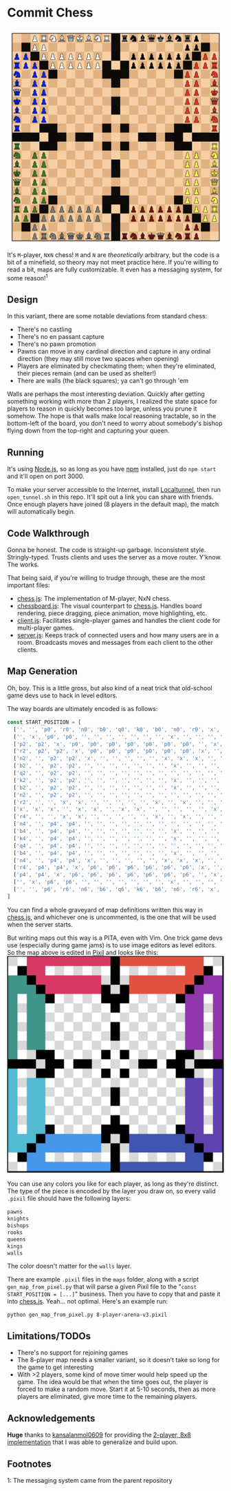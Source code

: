 # Commit Chess
![](./example.png)

It's `M`-player, `N`x`N` chess!  `M` and `N` are _theoretically_ arbitrary, but the code is a bit of a minefield, so theory may not meet practice here.  If you're willing to read a bit, maps are fully customizable.  It even has a messaging system, for some reason!<sup>1</sup>

## Design
In this variant, there are some notable deviations from standard chess:
- There's no castling
- There's no en passant capture
- There's no pawn promotion
- Pawns can move in any cardinal direction and capture in any ordinal direction (they may still move two spaces when opening)
- Players are eliminated by checkmating them; when they're eliminated, their pieces remain (and can be used as shelter!)
- There are walls (the black squares); ya can't go through 'em

Walls are perhaps the most interesting deviation.
Quickly after getting something working with more than 2 players, I realized the state space for players to reason in quickly becomes too large, unless you prune it somehow.  The hope is that walls make local reasoning tractable, so in the bottom-left of the board, you don't need to worry about somebody's bishop flying down from the top-right and capturing your queen.

## Running
It's using [Node.js](https://nodejs.org/en/), so as long as you have [npm](https://www.npmjs.com/get-npm) installed,
just do `npm start` and it'll open on port 3000.

To make your server accessible to the Internet,
install [Localtunnel](https://localtunnel.github.io/www/),
then run `open_tunnel.sh` in this repo.  It'll spit out a link you can share with friends.  Once enough players have joined (8 players in the default map), the match will automatically begin.

## Code Walkthrough
Gonna be honest.  The code is straight-up garbage.  Inconsistent style.  Stringly-typed.  Trusts clients and uses the server as a move router.  Y'know.  The works.

That being said, if you're willing to trudge through, these are the most important files:
- [chess.js](./node_modules/chess.js/chess.js): The implementation of M-player, NxN chess.
- [chessboard.js](./public/js/chessboard.js): The visual counterpart to [chess.js](./node_modules/chess.js/chess.js). Handles board rendering, piece dragging, piece animation, move highlighting, etc.
- [client.js](./public/js/client.js): Facilitates single-player games and handles the client code for multi-player games.
- [server.js](./src/server.js): Keeps track of connected users and how many users are in a room.  Broadcasts moves and messages from each client to the other clients.

## Map Generation
Oh, boy.  This is a little gross, but also kind of a neat trick that old-school game devs use to hack in level editors.

The way boards are ultimately encoded is as follows:
```javascript
const START_POSITION = [
  ['', '', 'p0', 'r0', 'n0', 'b0', 'q0', 'k0', 'b0', 'n0', 'r0', 'x', 'r1', 'n1', 'b1', 'q1', 'k1', 'b1', 'n1', 'r1', 'p1', '', ''],
  ['', 'x', 'p0', 'p0', '', '', '', '', '', '', '', 'x', '', '', '', '', '', '', '', 'p1', 'p1', 'x', ''],
  ['p2', 'p2', 'x', 'p0', 'p0', 'p0', 'p0', 'p0', 'p0', 'p0', '', 'x', '', 'p1', 'p1', 'p1', 'p1', 'p1', 'p1', 'p1', 'x', 'p3', 'p3'],
  ['r2', 'p2', 'p2', 'x', 'p0', 'p0', 'p0', 'p0', 'p0', 'p0', 'x', '', 'x', 'p1', 'p1', 'p1', 'p1', 'p1', 'p1', 'x', 'p3', 'p3', 'r3'],
  ['n2', '', 'p2', 'p2', 'x', '', '', '', '', '', 'x', 'x', 'x', '', '', '', '', '', 'x', 'p3', 'p3', '', 'n3'],
  ['b2', '', 'p2', 'p2', '', '', '', '', '', '', '', 'x', '', '', '', '', '', '', '', 'p3', 'p3', '', 'b3'],
  ['q2', '', 'p2', 'p2', '', '', '', '', '', '', '', '', '', '', '', '', '', '', '', 'p3', 'p3', '', 'k3'],
  ['k2', '', 'p2', 'p2', '', '', '', '', '', '', '', 'x', '', '', '', '', '', '', '', 'p3', 'p3', '', 'q3'],
  ['b2', '', 'p2', 'p2', '', '', '', '', '', '', '', 'x', '', '', '', '', '', '', '', 'p3', 'p3', '', 'b3'],
  ['n2', '', 'p2', 'p2', '', '', '', '', '', '', '', '', '', '', '', '', '', '', '', 'p3', 'p3', '', 'n3'],
  ['r2', '', '', 'x', 'x', '', '', '', '', '', 'x', '', 'x', '', '', '', '', '', 'x', 'x', '', '', 'r3'],
  ['x', 'x', 'x', '', 'x', 'x', '', 'x', 'x', '', '', '', '', '', 'x', 'x', '', 'x', 'x', '', 'x', 'x', 'x'],
  ['r4', '', '', 'x', 'x', '', '', '', '', '', 'x', '', 'x', '', '', '', '', '', 'x', 'x', '', '', 'r5'],
  ['n4', '', 'p4', 'p4', '', '', '', '', '', '', '', '', '', '', '', '', '', '', '', 'p5', 'p5', '', 'n5'],
  ['b4', '', 'p4', 'p4', '', '', '', '', '', '', '', 'x', '', '', '', '', '', '', '', 'p5', 'p5', '', 'b5'],
  ['k4', '', 'p4', 'p4', '', '', '', '', '', '', '', 'x', '', '', '', '', '', '', '', 'p5', 'p5', '', 'k5'],
  ['q4', '', 'p4', 'p4', '', '', '', '', '', '', '', '', '', '', '', '', '', '', '', 'p5', 'p5', '', 'q5'],
  ['b4', '', 'p4', 'p4', '', '', '', '', '', '', '', 'x', '', '', '', '', '', '', '', 'p5', 'p5', '', 'b5'],
  ['n4', '', 'p4', 'p4', 'x', '', '', '', '', '', 'x', 'x', 'x', '', '', '', '', '', 'x', 'p5', 'p5', '', 'n5'],
  ['r4', 'p4', 'p4', 'x', 'p6', 'p6', 'p6', 'p6', 'p6', 'p6', 'x', '', 'x', 'p7', 'p7', 'p7', 'p7', 'p7', 'p7', 'x', 'p5', 'p5', 'r5'],
  ['p4', 'p4', 'x', 'p6', 'p6', 'p6', 'p6', 'p6', 'p6', 'p6', '', 'x', '', 'p7', 'p7', 'p7', 'p7', 'p7', 'p7', 'p7', 'x', 'p5', 'p5'],
  ['', 'x', 'p6', 'p6', '', '', '', '', '', '', '', 'x', '', '', '', '', '', '', '', 'p7', 'p7', 'x', ''],
  ['', '', 'p6', 'r6', 'n6', 'b6', 'q6', 'k6', 'b6', 'n6', 'r6', 'x', 'r7', 'n7', 'b7', 'k7', 'q7', 'b7', 'n7', 'r7', 'p7', '', '']
]
```
You can find a whole graveyard of map definitions written this way in [chess.js](./node_modules/chess.js/chess.js), and whichever one is uncommented, is the one that will be used when the server starts.

But writing maps out this way is a PITA, even with Vim.  One trick game devs use (especially during game jams) is to use image editors as level editors.  So the map above is edited in [Pixil](https://www.pixilart.com/draw) and looks like this:
![](./pixil.png)

You can use any colors you like for each player, as long as they're distinct.  The type of the piece is encoded by the layer you draw on, so every valid `.pixil` file should have the following layers:
```
pawns
knights
bishops
rooks
queens
kings
walls
```
The color doesn't matter for the `walls` layer.

There are example `.pixil` files in the `maps` folder, along with a script `gen_map_from_pixel.py` that will parse a given Pixil file  to the "`const START_POSITION = [...]`" business.  Then you have to copy that and paste it into [chess.js](./node_modules/chess.js/chess.js).  Yeah... not optimal.  Here's an example run:
```bash
python gen_map_from_pixel.py 8-player-arena-v3.pixil
```

## Limitations/TODOs
- There's no support for rejoining games
- The 8-player map needs a smaller variant, so it doesn't take so long for the game to get interesting
- With >2 players, some kind of move timer would help speed up the game.  The idea would be that when the time goes out, the player is forced to make a random move.  Start it at 5-10 seconds, then as more players are eliminated, give more time to the remaining players.

## Acknowledgements
**Huge** thanks to [kansalanmol0609](https://github.com/kansalanmol0609) for providing the [2-player, 8x8 implementation](https://github.com/kansalanmol0609/Online-Multiplayer-Chess) that I was able to generalize and build upon.

## Footnotes
1: The messaging system came from the parent repository
